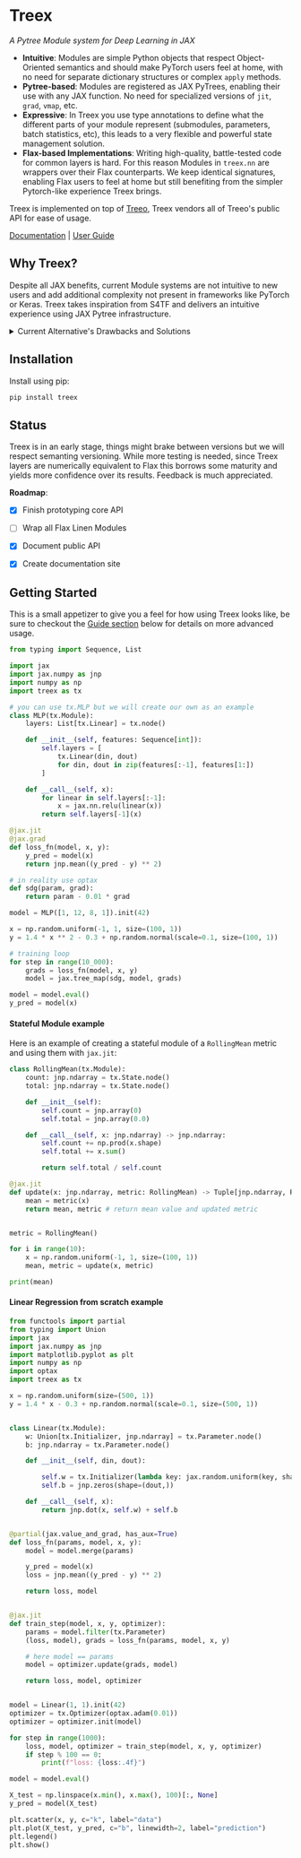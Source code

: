 # Treex

_A Pytree Module system for Deep Learning in JAX_

* **Intuitive**: Modules are simple Python objects that respect Object-Oriented semantics and should make PyTorch users feel at home, with no need for separate dictionary structures or complex `apply` methods.
* **Pytree-based**:  Modules are registered as JAX PyTrees, enabling their use with any JAX function. No need for specialized versions of `jit`, `grad`, `vmap`, etc.
* **Expressive**: In Treex you use type annotations to define what the different parts of your module represent (submodules, parameters, batch statistics, etc), this leads to a very flexible and powerful state management solution.
* **Flax-based Implementations**: Writing high-quality, battle-tested code for common layers is hard. For this reason Modules in `treex.nn` are wrappers over their Flax counterparts. We keep identical signatures, enabling Flax users to feel at home but still benefiting from the simpler Pytorch-like experience Treex brings.

Treex is implemented on top of [Treeo](https://github.com/cgarciae/treeo), Treex vendors all of Treeo's public API for ease of usage.

[Documentation](https://cgarciae.github.io/treex) | [User Guide](https://cgarciae.github.io/treex/user-guide/intro)

## Why Treex?
Despite all JAX benefits, current Module systems are not intuitive to new users and add additional complexity not present in frameworks like PyTorch or Keras. Treex takes inspiration from S4TF and delivers an intuitive experience using JAX Pytree infrastructure.

<details>
<summary>Current Alternative's Drawbacks and Solutions</summary>

Currently we have many alternatives like Flax, Haiku, Objax, that have one or more of the following drawbacks:

* Module structure and parameter structure are separate, and parameters have to be manipulated around by the end-user, which is not intuitive. In Treex, parameters are stored in the modules themselves and can be accessed directly.
* Monadic architecture adds complexity. Flax and Haiku use an `apply` method to call modules that set a context with parameters, rng, and different metadata, which adds additional overhead to the API and creates an asymmetry in how Modules are being used inside and outside a context. In Treex, modules can be called directly.
* Among different frameworks, parameter surgery requires special consideration and is challenging to implement. Consider a standard workflow such as transfer learning, transferring parameters and state from a  pre-trained module or submodule as part of a new module; in different frameworks, we have to know precisely how to extract their parameters and how to insert them into the new parameter structure/dictionaries such that it is in agreement with the new module structure. In Treex, just as in PyTorch / Keras, we enable to pass the (sub)module to the new module, and parameters are automatically added to the new structure.
* Multiple frameworks deviate from JAX semantics and require particular versions of `jit`, `grad`, `vmap`, etc., which makes it harder to integrate with other JAX libraries. Treex's Modules are plain old JAX PyTrees and are compatible with any JAX library that supports them.
* Other Pytree-based approaches like Parallax and Equinox do not have a total state management solution to handle complex states as encountered in Flax. Treex has the Filter and Update API, which is very expressive and can effectively handle systems with a complex state.

</details>

## Installation
Install using pip:
```bash
pip install treex
```

## Status
Treex is in an early stage, things might brake between versions but we will respect semanting versioning. While more testing is needed, since Treex layers are numerically equivalent to Flax this borrows some maturity and yields more confidence over its results. Feedback is much appreciated.

**Roadmap**:

- [x] Finish prototyping core API
- [ ] Wrap all Flax Linen Modules
- [x] Document public API
- [x] Create documentation site


## Getting Started
<!-- Remake Getting Started now that most content is in the User Guide -->

This is a small appetizer to give you a feel for how using Treex looks like, be sure to checkout the [Guide section](#guide) below for details on more advanced usage.
```python
from typing import Sequence, List

import jax
import jax.numpy as jnp
import numpy as np
import treex as tx

# you can use tx.MLP but we will create our own as an example
class MLP(tx.Module):
    layers: List[tx.Linear] = tx.node()

    def __init__(self, features: Sequence[int]):
        self.layers = [
            tx.Linear(din, dout) 
            for din, dout in zip(features[:-1], features[1:])
        ]

    def __call__(self, x):
        for linear in self.layers[:-1]:
            x = jax.nn.relu(linear(x))
        return self.layers[-1](x)

@jax.jit
@jax.grad
def loss_fn(model, x, y):
    y_pred = model(x)
    return jnp.mean((y_pred - y) ** 2)

# in reality use optax
def sdg(param, grad):
    return param - 0.01 * grad

model = MLP([1, 12, 8, 1]).init(42)

x = np.random.uniform(-1, 1, size=(100, 1))
y = 1.4 * x ** 2 - 0.3 + np.random.normal(scale=0.1, size=(100, 1))

# training loop
for step in range(10_000):
    grads = loss_fn(model, x, y)
    model = jax.tree_map(sdg, model, grads)

model = model.eval()
y_pred = model(x)
```

#### Stateful Module example
Here is an example of creating a stateful module of a `RollingMean` metric and using them with `jax.jit`:

```python
class RollingMean(tx.Module):
    count: jnp.ndarray = tx.State.node()
    total: jnp.ndarray = tx.State.node()

    def __init__(self):
        self.count = jnp.array(0)
        self.total = jnp.array(0.0)

    def __call__(self, x: jnp.ndarray) -> jnp.ndarray:
        self.count += np.prod(x.shape)
        self.total += x.sum()

        return self.total / self.count

@jax.jit
def update(x: jnp.ndarray, metric: RollingMean) -> Tuple[jnp.ndarray, RollingMean]:
    mean = metric(x)
    return mean, metric # return mean value and updated metric


metric = RollingMean()

for i in range(10):
    x = np.random.uniform(-1, 1, size=(100, 1))
    mean, metric = update(x, metric)

print(mean)
```

#### Linear Regression from scratch example

```python
from functools import partial
from typing import Union
import jax
import jax.numpy as jnp
import matplotlib.pyplot as plt
import numpy as np
import optax
import treex as tx

x = np.random.uniform(size=(500, 1))
y = 1.4 * x - 0.3 + np.random.normal(scale=0.1, size=(500, 1))


class Linear(tx.Module):
    w: Union[tx.Initializer, jnp.ndarray] = tx.Parameter.node()
    b: jnp.ndarray = tx.Parameter.node()

    def __init__(self, din, dout):

        self.w = tx.Initializer(lambda key: jax.random.uniform(key, shape=(din, dout)))
        self.b = jnp.zeros(shape=(dout,))

    def __call__(self, x):
        return jnp.dot(x, self.w) + self.b


@partial(jax.value_and_grad, has_aux=True)
def loss_fn(params, model, x, y):
    model = model.merge(params)

    y_pred = model(x)
    loss = jnp.mean((y_pred - y) ** 2)

    return loss, model


@jax.jit
def train_step(model, x, y, optimizer):
    params = model.filter(tx.Parameter)
    (loss, model), grads = loss_fn(params, model, x, y)

    # here model == params
    model = optimizer.update(grads, model)

    return loss, model, optimizer


model = Linear(1, 1).init(42)
optimizer = tx.Optimizer(optax.adam(0.01))
optimizer = optimizer.init(model)

for step in range(1000):
    loss, model, optimizer = train_step(model, x, y, optimizer)
    if step % 100 == 0:
        print(f"loss: {loss:.4f}")

model = model.eval()

X_test = np.linspace(x.min(), x.max(), 100)[:, None]
y_pred = model(X_test)

plt.scatter(x, y, c="k", label="data")
plt.plot(X_test, y_pred, c="b", linewidth=2, label="prediction")
plt.legend()
plt.show()

```
